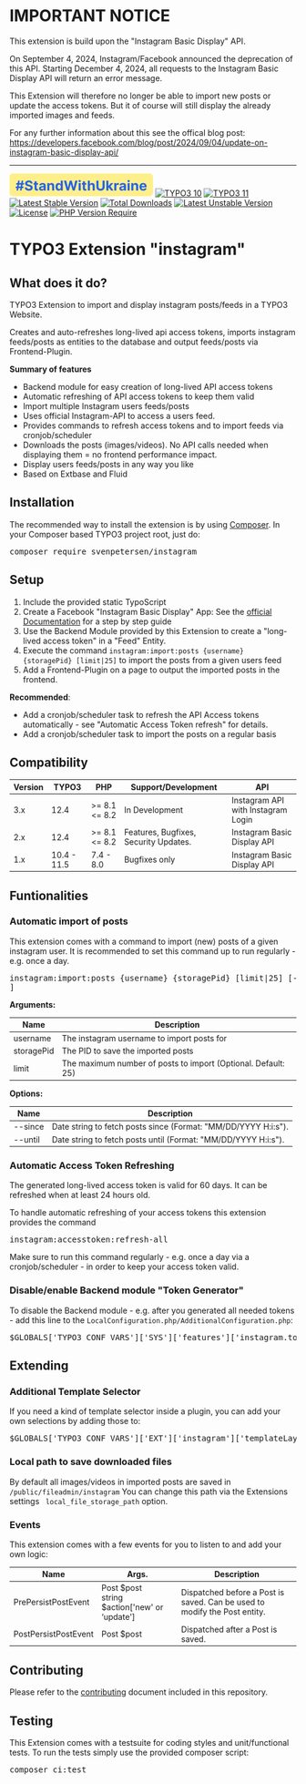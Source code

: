 IMPORTANT NOTICE
================
This extension is build upon the "Instagram Basic Display" API.

On September 4, 2024, Instagram/Facebook announced the deprecation of this API.
Starting December 4, 2024, all requests to the Instagram Basic Display API will return an error message.

This Extension will therefore no longer be able to import new posts or update the access tokens.
But it of course will still display the already imported images and feeds.

For any further information about this see the offical blog post: https://developers.facebook.com/blog/post/2024/09/04/update-on-instagram-basic-display-api/

-------

[![StandWithUkraine](https://raw.githubusercontent.com/vshymanskyy/StandWithUkraine/main/badges/StandWithUkraine.svg)](https://github.com/vshymanskyy/StandWithUkraine/blob/main/docs/README.md)
[![TYPO3 10](https://img.shields.io/badge/TYPO3-10-orange.svg)](https://get.typo3.org/version/10)
[![TYPO3 11](https://img.shields.io/badge/TYPO3-11-orange.svg)](https://get.typo3.org/version/11)
[![Latest Stable Version](https://poser.pugx.org/svenpetersen/instagram/v)](https://packagist.org/packages/svenpetersen/instagram)
[![Total Downloads](https://poser.pugx.org/svenpetersen/instagram/downloads)](https://packagist.org/packages/svenpetersen/instagram)
[![Latest Unstable Version](https://poser.pugx.org/svenpetersen/instagram/v/unstable)](https://packagist.org/packages/svenpetersen/instagram)
[![License](https://poser.pugx.org/svenpetersen/instagram/license)](https://packagist.org/packages/svenpetersen/instagram)
[![PHP Version Require](https://poser.pugx.org/svenpetersen/instagram/require/php)](https://packagist.org/packages/svenpetersen/instagram)

TYPO3 Extension "instagram"
=================================

## What does it do?

TYPO3 Extension to import and display instagram posts/feeds in a TYPO3 Website.

Creates and auto-refreshes long-lived api access tokens, imports
instagram feeds/posts as entities to the database and output feeds/posts via
Frontend-Plugin.

**Summary of features**

* Backend module for easy creation of long-lived API access tokens
* Automatic refreshing of API access tokens to keep them valid
* Import multiple Instagram users feeds/posts
* Uses official Instagram-API to access a users feed.
* Provides commands to refresh access tokens and to import feeds via
  cronjob/scheduler
* Downloads the posts (images/videos). No API calls needed when displaying
  them = no frontend performance impact.
* Display users feeds/posts in any way you like
* Based on Extbase and Fluid

## Installation

The recommended way to install the extension is by
using [Composer](https://getcomposer.org/). In your Composer based TYPO3 project
root, just do:
<pre>composer require svenpetersen/instagram</pre>

## Setup

1. Include the provided static TypoScript
2. Create a Facebook "Instagram Basic Display" App: See the
   [official Documentation](https://developers.facebook.com/docs/instagram-basic-display-api/getting-started)
   for a step by step guide
3. Use the Backend Module provided by this Extension to create a "long-lived
   access token" in a "Feed" Entity.
4. Execute the command <code>instagram:import:posts {username}
   {storagePid} [limit|25]</code> to import the posts from a given users feed
5. Add a Frontend-Plugin on a page to output the imported posts in the frontend.

__Recommended__:

* Add a cronjob/scheduler task to refresh the API Access tokens automatically -
  see "Automatic Access Token refresh" for details.
* Add a cronjob/scheduler task to import the posts on a regular basis

## Compatibility

| Version | TYPO3       | PHP        | Support/Development                  | API |
|---------|-------------|------------|--------------------------------------|-----|
| 3.x     | 12.4 | >= 8.1 <= 8.2 | In Development | Instagram API with Instagram Login |
| 2.x     | 12.4 | >= 8.1 <= 8.2 | Features, Bugfixes, Security Updates. | Instagram Basic Display API |
| 1.x     | 10.4 - 11.5 | 7.4 - 8.0️ | Bugfixes only | Instagram Basic Display API |


## Funtionalities

### Automatic import of posts

This extension comes with a command to import (new) posts of a given instagram
user.
It is recommended to set this command up to run regularly - e.g. once a day.

<pre>instagram:import:posts {username} {storagePid} [limit|25] [--since="01/01/2022 00:00:00" --until="12/31/2022 23:59:59"
]</pre>

__Arguments:__

| Name       | Description                                                   |
|------------|---------------------------------------------------------------|
| username   | The instagram username to import posts for                    |
| storagePid | The PID to save the imported posts                            |
| limit      | The maximum number of posts to import (Optional. Default: 25) |

__Options:__

| Name    | Description                                                    |
|---------|----------------------------------------------------------------|
| --since | Date string to fetch posts since (Format: "MM/DD/YYYY H:i:s"). |
| --until | Date string to fetch posts until (Format: "MM/DD/YYYY H:i:s"). |

### Automatic Access Token Refreshing

The generated long-lived access token is valid for 60 days.
It can be refreshed when at least 24 hours old.

To handle automatic refreshing of your access tokens this extension provides the
command
<pre>instagram:accesstoken:refresh-all</pre>

Make sure to run this command regularly - e.g. once a day via a
cronjob/scheduler - in order to keep your access token valid.

### Disable/enable Backend module "Token Generator"

To disable the Backend module - e.g. after you generated all needed tokens - add
this
line to the <code>LocalConfiguration.php/AdditionalConfiguration.php</code>:
<pre>$GLOBALS['TYPO3_CONF_VARS']['SYS']['features']['instagram.tokenGeneratorBeModule'] = false;</pre>

## Extending

### Additional Template Selector

If you need a kind of template selector inside a plugin, you can add your own
selections by adding those to:
<pre>$GLOBALS['TYPO3_CONF_VARS']['EXT']['instagram']['templateLayouts']['myext'] = ['My Title', 'my value'];</pre>

### Local path to save downloaded files

By default all images/videos in imported posts are saved in <code>
/public/fileadmin/instagram</code>
You can change this path via the Extensions settings <code>
local_file_storage_path</code> option.

### Events

This extension comes with a few events for you to listen to and add your own
logic:

| Name                 | Args.                                             | Description                                                                                                                                  |
|----------------------|---------------------------------------------------|----------------------------------------------------------------------------------------------------------------------------------------------|
| PrePersistPostEvent  | Post $post <br> string $action['new' or ‘update'] | Dispatched before a Post is saved. Can be used to modify the Post entity.                                                                    | Dispatched before the view is rendered. Can be used to modify the view object. E.g. adding additional vars to the frontend (e.g. pagination) |
| PostPersistPostEvent | Post $post                                        | Dispatched after a Post is saved.                                                                                                            | Dispatched before the view is rendered. Can be used to modify the view object. E.g. adding additional vars to the frontend (e.g. pagination) |

## Contributing

Please refer to the [contributing](CONTRIBUTING.md) document included in this
repository.

## Testing

This Extension comes with a testsuite for coding styles and unit/functional
tests.
To run the tests simply use the provided composer script:

<pre>composer ci:test</pre>
